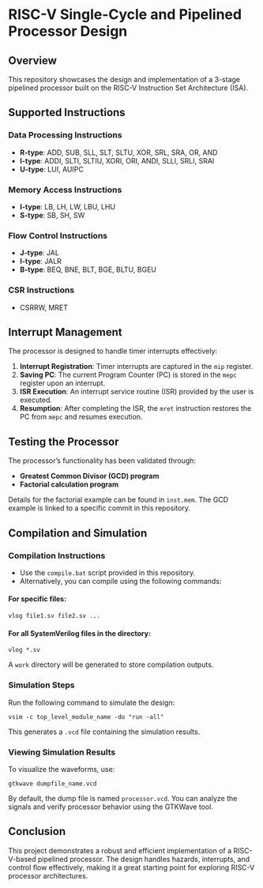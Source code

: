 
# RISC-V Single-Cycle and Pipelined Processor Design

## Overview
This repository showcases the design and implementation of a 3-stage pipelined processor built on the RISC-V Instruction Set Architecture (ISA).

## Supported Instructions

### Data Processing Instructions
- **R-type**: ADD, SUB, SLL, SLT, SLTU, XOR, SRL, SRA, OR, AND
- **I-type**: ADDI, SLTI, SLTIU, XORI, ORI, ANDI, SLLI, SRLI, SRAI
- **U-type**: LUI, AUIPC

### Memory Access Instructions
- **I-type**: LB, LH, LW, LBU, LHU
- **S-type**: SB, SH, SW

### Flow Control Instructions
- **J-type**: JAL
- **I-type**: JALR
- **B-type**: BEQ, BNE, BLT, BGE, BLTU, BGEU

### CSR Instructions
- CSRRW, MRET

## Interrupt Management
The processor is designed to handle timer interrupts effectively:
1. **Interrupt Registration**: Timer interrupts are captured in the `mip` register.
2. **Saving PC**: The current Program Counter (PC) is stored in the `mepc` register upon an interrupt.
3. **ISR Execution**: An interrupt service routine (ISR) provided by the user is executed.
4. **Resumption**: After completing the ISR, the `mret` instruction restores the PC from `mepc` and resumes execution.

## Testing the Processor
The processor’s functionality has been validated through:
- **Greatest Common Divisor (GCD) program**
- **Factorial calculation program**

Details for the factorial example can be found in `inst.mem`. The GCD example is linked to a specific commit in this repository.

## Compilation and Simulation

### Compilation Instructions
- Use the `compile.bat` script provided in this repository.
- Alternatively, you can compile using the following commands:

#### For specific files:
```
vlog file1.sv file2.sv ...
```

#### For all SystemVerilog files in the directory:
```
vlog *.sv
```

A `work` directory will be generated to store compilation outputs.

### Simulation Steps
Run the following command to simulate the design:
```
vsim -c top_level_module_name -do "run -all"
```
This generates a `.vcd` file containing the simulation results.

### Viewing Simulation Results
To visualize the waveforms, use:
```
gtkwave dumpfile_name.vcd
```
By default, the dump file is named `processor.vcd`. You can analyze the signals and verify processor behavior using the GTKWave tool.

## Conclusion
This project demonstrates a robust and efficient implementation of a RISC-V-based pipelined processor. The design handles hazards, interrupts, and control flow effectively, making it a great starting point for exploring RISC-V processor architectures.
